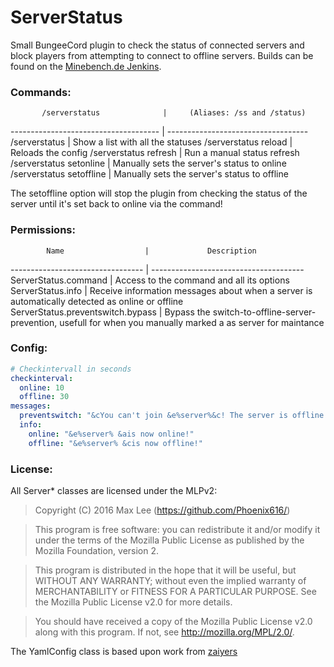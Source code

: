 # ServerStatus
Small BungeeCord plugin to check the status of connected servers and block players from attempting to connect to offline servers. Builds can be found on the [Minebench.de Jenkins](http://ci.minebench.de/job/ServerStatus/).

### Commands:
           /serverstatus              |     (Aliases: /ss and /status)
------------------------------------- | -----------------------------------
/serverstatus                         | Show a list with all the statuses
/serverstatus reload                  | Reloads the config
/serverstatus refresh                 | Run a manual status refresh
/serverstatus setonline <servername>  | Manually sets the server's status to online
/serverstatus setoffline <servername> | Manually sets the server's status to offline

The setoffline option will stop the plugin from checking the status of the server until it's set back to online via the command!

### Permissions:
            Name                  |             Description
--------------------------------- | --------------------------------------
ServerStatus.command              | Access to the command and all its options
ServerStatus.info                 | Receive information messages about when a server is automatically detected as online or offline
ServerStatus.preventswitch.bypass | Bypass the switch-to-offline-server-prevention, usefull for when you manually marked a as server for maintance

### Config:
```yaml
# Checkintervall in seconds
checkinterval:
  online: 10
  offline: 30
messages:
  preventswitch: "&cYou can't join &e%server%&c! The server is offline!"
  info:
    online: "&e%server% &ais now online!"
    offline: "&e%server% &cis now offline!"
```

### License:
All Server* classes are licensed under the MLPv2:

> Copyright (C) 2016 Max Lee (https://github.com/Phoenix616/)

> This program is free software: you can redistribute it and/or modify
> it under the terms of the Mozilla Public License as published by
> the Mozilla Foundation, version 2.

> This program is distributed in the hope that it will be useful,
> but WITHOUT ANY WARRANTY; without even the implied warranty of
> MERCHANTABILITY or FITNESS FOR A PARTICULAR PURPOSE. See the
> Mozilla Public License v2.0 for more details.

> You should have received a copy of the Mozilla Public License v2.0
> along with this program. If not, see <http://mozilla.org/MPL/2.0/>.


The YamlConfig class is based upon work from [zaiyers](https://github.com/zaiyers/)
